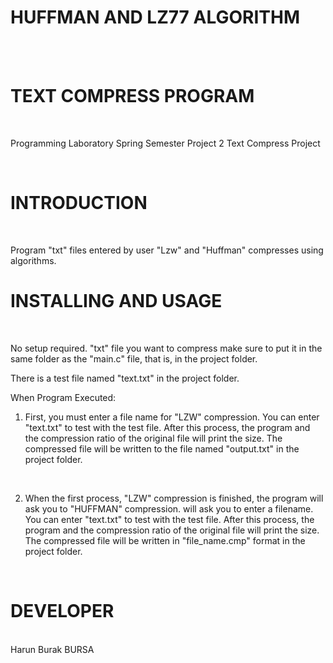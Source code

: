
# HUFFMAN AND LZ77 ALGORITHM #

<br/>
<br/>

# TEXT COMPRESS PROGRAM #
<br/>

Programming Laboratory Spring Semester Project 2 Text Compress Project

<br/>

# INTRODUCTION #
<br/>

Program "txt" files entered by user "Lzw" and "Huffman"
compresses using algorithms.
<br/>

# INSTALLING AND USAGE #
<br/>

No setup required. "txt" file you want to compress
make sure to put it in the same folder as the "main.c" file, that is, in the project folder.

There is a test file named "text.txt" in the project folder.

When Program Executed: 
<br/>

1) First, you must enter a file name for "LZW" compression.
You can enter "text.txt" to test with the test file.
After this process, the program and the compression ratio of the original file
will print the size.
The compressed file will be written to the file named "output.txt" in the project folder.
<br/>

2) When the first process, "LZW" compression is finished, the program will ask you to "HUFFMAN" compression.
will ask you to enter a filename. You can enter "text.txt" to test with the test file.
After this process, the program and the compression ratio of the original file
will print the size.
The compressed file will be written in "file_name.cmp" format in the project folder.
<br/>

# DEVELOPER #
<br/>
Harun Burak BURSA
<br/>
